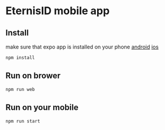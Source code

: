 # EternisID mobile app

## Install

make sure that expo app is installed on your phone
[android](https://play.google.com/store/apps/details?id=host.exp.exponent&hl=fr&gl=US) 
[ios](https://apps.apple.com/us/app/expo-go/id982107779)

```
npm install
```

## Run on brower

```
npm run web
```
## Run on your mobile

```
npm run start
```
